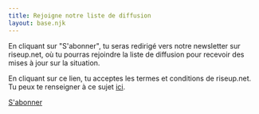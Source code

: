 ```yaml
---
title: Rejoigne notre liste de diffusion
layout: base.njk
---
```

En cliquant sur "S'abonner", tu seras redirigé vers notre newsletter sur riseup.net, où tu pourras rejoindre la liste de diffusion pour recevoir des mises à jour sur la situation.

En cliquant sur ce lien, tu acceptes les termes et conditions de riseup.net. Tu peux te renseigner à ce sujet <a href="https://riseup.net/tos" target="_blank" rel="noopener noreferrer" id="text-links">ici</a>.

<a class="f6 link dim ba bw1 ph3 pv2 mb2 dib black" href="https://lists.riseup.net/www/subscribe/freeolabini" target="_blank" rel="noopener noreferrer" id="subscribe-button">
  S'abonner
</a>
